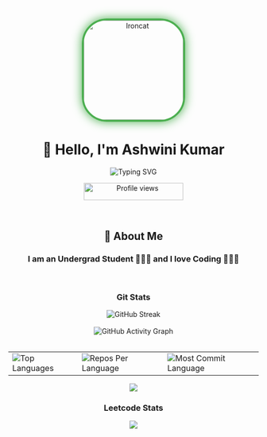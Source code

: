 <div align="center">
  <a href="https://github.com/ashwinikumar2003">
    <img src="https://cameronmcefee.com/img/work/the-octocat/ironcat.jpg" alt="Ironcat" width="200" height="200" style="border-radius: 50px; border: 4px solid #4CAF50; box-shadow: 0 0 20px #4CAF50;">
  </a>
</div>

<h1 align="center">👋 Hello, I'm Ashwini Kumar</h1>

<p align="center">
<img src="https://readme-typing-svg.herokuapp.com?font=Fira+Code&pause=1000&color=99ff00&center=true&vCenter=true&width=435&lines=Computer+Engineer;Full-Stack+Developer;Data+Analyst;ML+Engineer;" alt="Typing SVG" />
</p>

<p align="center">
  <img src="https://komarev.com/ghpvc/?username=ashwinikumar2003&color=blueviolet&style=flat-square&label=Profile+Views" alt="Profile views" width="200" height="35">
</p><br>

<h2 align="center">🚀 About Me</h2>
<div background="#F5E1C0">
  <h3 align="center" bgcolor="#F5E1C0">I am an Undergrad Student 👨🏻‍🎓 and I love Coding 🧑🏻‍💻</h3>
</div>
<br>

<h3 align="center">Git Stats</h3>

<div align="center">
  <img src="https://streak-stats.demolab.com/?user=ashwinikumar2003&theme=solarized-light&hide_border=true" alt="GitHub Streak" /><br>
  <br>
  <img src="https://github-readme-activity-graph.vercel.app/graph?username=ashwinikumar2003&custom_title=Ashwini's%20GitHub%20Activity%20Graph&hide_border=true&border_radius=15&bg_color=F5E1C0&color=86092C&line=86092C&point=000000&area_color=F5E1C0&title_color=86092C&area=true" alt="GitHub Activity Graph" />
</div>
<br>
<div align="center">
  <table>
    <tr>
      <td>
        <img src="https://github-readme-stats.vercel.app/api/top-langs/?username=ashwinikumar2003&hide=html&hide_border=true&layout=compact&langs_count=8&theme=moltack" alt="Top Languages">
      </td>
      <td>
        <img src="https://github-profile-summary-cards.vercel.app/api/cards/repos-per-language?username=ashwinikumar2003&theme=moltack&hide_border=true" alt="Repos Per Language">
      </td>
      <td>
        <img src="https://github-profile-summary-cards.vercel.app/api/cards/most-commit-language?username=ashwinikumar2003&theme=moltack&hide_border=true" alt="Most Commit Language">
      </td>
    </tr>
  </table>
  <img src="https://github-profile-summary-cards.vercel.app/api/cards/profile-details?username=ashwinikumar2003&theme=moltack&hide_border=true">

</div>
<h3 align="center">Leetcode Stats</h3>
<p align="center">
  <img align="center" src="https://leetcard.jacoblin.cool/Ashwini_Kumar03?border=0&radius=20&theme=gruvbox_light"/>
</p>
